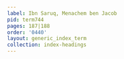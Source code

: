 ```yaml
---
label: Ibn Saruq, Menachem ben Jacob
pid: term744
pages: 187|188
order: '0440'
layout: generic_index_term
collection: index-headings
---
```

